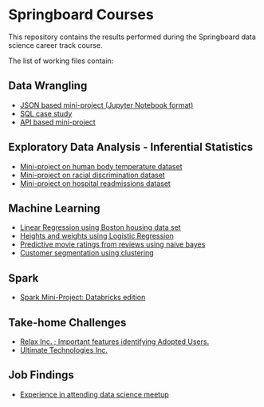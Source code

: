 # Springboard Courses

This repository contains the results performed during the Springboard data science career track course.

The list of working files contain:

## Data Wrangling
* [JSON based mini-project (Jupyter Notebook format)](https://github.com/ahrimhan/springboard-course/blob/master/data-wrangling/data_wrangling_json/sliderule_dsi_json_exercise.ipynb)
* [SQL case study](https://github.com/ahrimhan/springboard-course/blob/master/data-wrangling/SQL/1520094343_sql_project.sql)
* [API based mini-project](https://github.com/ahrimhan/springboard-course/blob/master/data-wrangling/API/api_data_wrangling_mini_project.ipynb)

## Exploratory Data Analysis - Inferential Statistics
* [Mini-project on human body temperature dataset](https://github.com/ahrimhan/springboard-course/blob/master/exploratory-data-analysis/EDA_human_temperature/sliderule_dsi_inferential_statistics_exercise_1.ipynb)
* [Mini-project on racial discrimination dataset](https://github.com/ahrimhan/springboard-course/blob/master/exploratory-data-analysis/EDA_racial_discrimination/EDA_racial_discrimination.ipynb)
* [Mini-project on hospital readmissions dataset](https://github.com/ahrimhan/springboard-course/blob/master/exploratory-data-analysis/EDA_hospital_readmit/sliderule_dsi_inferential_statistics_exercise_3.ipynb)

## Machine Learning
* [Linear Regression using Boston housing data set](https://github.com/ahrimhan/springboard-course/blob/master/machine-learning/linear_regression/Mini_Project_Linear_Regression.ipynb)
* [Heights and weights using Logistic Regression](https://github.com/ahrimhan/springboard-course/blob/master/machine-learning/logistic_regression/Mini_Project_Logistic_Regression.ipynb)
* [Predictive movie ratings from reviews using naive bayes](https://github.com/ahrimhan/springboard-course/blob/master/machine-learning/naive_bayes/Mini_Project_Naive_Bayes.ipynb)
* [Customer segmentation using clustering](https://github.com/ahrimhan/springboard-course/blob/master/machine-learning/clustering/Mini_Project_Clustering.ipynb)

## Spark
* [Spark Mini-Project: Databricks edition](https://github.com/ahrimhan/springboard-course/blob/master/spark_Databricks/Spark_DF_SQL_ML_Exercise.ipynb)

## Take-home Challenges
* [Relax Inc. ; Important features identifying Adopted Users.](https://github.com/ahrimhan/springboard-course/blob/master/take-home-challenge/relax_challenge/)
* [Ultimate Technologies Inc.](https://github.com/ahrimhan/springboard-course/blob/master/take-home-challenge/ultimate_challenge/)

## Job Findings
* [Experience in attending data science meetup](https://docs.google.com/document/d/1M00SeNrBVVslh6UT4vONdnGYAg8D-yP3nDtM7VJIdgM/edit?usp=sharing)
